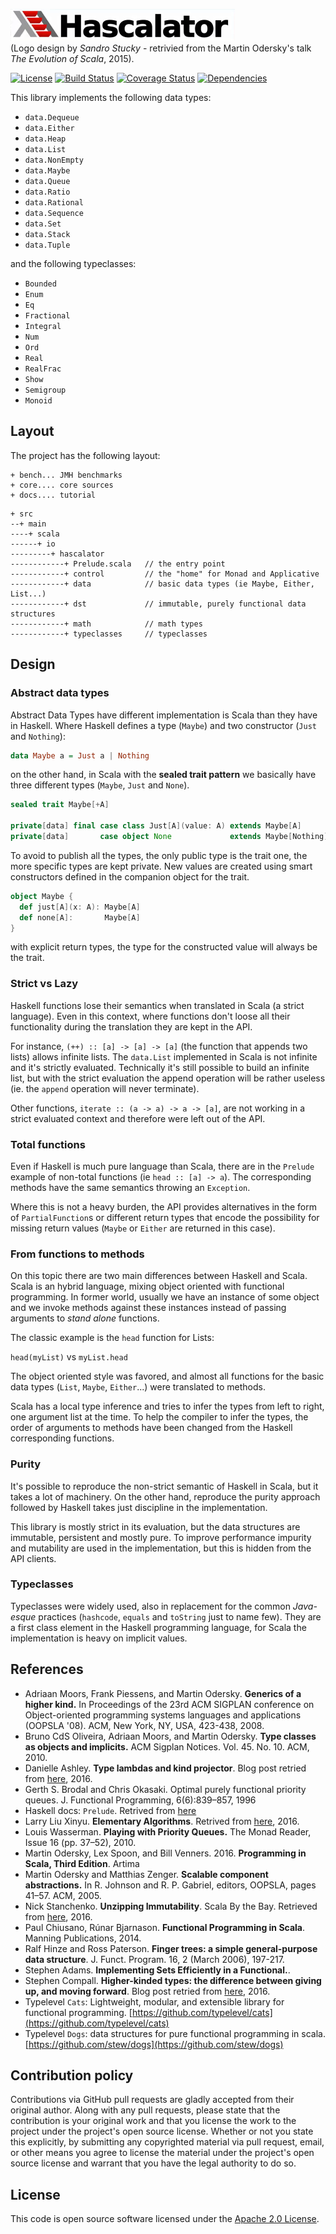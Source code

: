 ![Logo](img/logo.png)  
(Logo design by *Sandro Stucky* - retrivied from the Martin Odersky's talk _The Evolution of Scala_, 2015).

[![License](https://img.shields.io/badge/License-Apache%202.0-blue.svg)](https://opensource.org/licenses/Apache-2.0)
[![Build Status](https://travis-ci.org/CarloMicieli/hascalator.png?branch=master)](https://travis-ci.org/CarloMicieli/hascalator)
[![Coverage Status](https://coveralls.io/repos/github/CarloMicieli/hascalator/badge.svg?branch=master)](https://coveralls.io/github/CarloMicieli/hascalator?branch=master)
[![Dependencies](https://app.updateimpact.com/badge/763721648812724224/hascalator.svg?config=compile)](https://app.updateimpact.com/latest/763721648812724224/hascalator)

This library implements the following data types:

* `data.Dequeue`
* `data.Either`
* `data.Heap`
* `data.List`
* `data.NonEmpty`
* `data.Maybe`
* `data.Queue`
* `data.Ratio`
* `data.Rational`
* `data.Sequence`
* `data.Set`
* `data.Stack`
* `data.Tuple`

and the following typeclasses:

* `Bounded`
* `Enum`
* `Eq`
* `Fractional`
* `Integral`
* `Num`
* `Ord`
* `Real`
* `RealFrac`
* `Show`
* `Semigroup`
* `Monoid`

## Layout ##

The project has the following layout:

```
+ bench... JMH benchmarks
+ core.... core sources
+ docs.... tutorial
```

```
+ src
--+ main
----+ scala
------+ io
---------+ hascalator
------------+ Prelude.scala   // the entry point
------------+ control         // the "home" for Monad and Applicative
------------+ data            // basic data types (ie Maybe, Either, List...)
------------+ dst             // immutable, purely functional data structures
------------+ math            // math types
------------+ typeclasses     // typeclasses
```

## Design ##

### Abstract data types ###

Abstract Data Types have different implementation is Scala than they have in Haskell.
Where Haskell defines a type (`Maybe`) and two constructor (`Just` and `Nothing`):

```haskell
data Maybe a = Just a | Nothing
```

on the other hand, in Scala with the **sealed trait pattern** we basically have three different types
(`Maybe`, `Just` and `None`).

```scala
sealed trait Maybe[+A]

private[data] final case class Just[A](value: A) extends Maybe[A]
private[data]       case object None             extends Maybe[Nothing]
```

To avoid to publish all the types, the only public type is
the trait one, the more specific types are kept private. New values are created
using smart constructors defined in the companion object for the trait.

```scala
object Maybe {
  def just[A](x: A): Maybe[A]
  def none[A]:       Maybe[A]
}
```

with explicit return types, the type for the constructed value will always be the trait.

### Strict vs Lazy ###

Haskell functions lose their semantics when translated in Scala (a strict language).
Even in this context, where functions don't loose all their functionality during the
translation they are kept in the API.

For instance, `(++) :: [a] -> [a] -> [a]` (the function that appends two lists) allows
infinite lists. The `data.List` implemented in Scala is not infinite and it's strictly
evaluated. Technically it's still possible to build an infinite list, but with the
strict evaluation the append operation will be rather useless (ie. the `append` operation
will never terminate).

Other functions, `iterate :: (a -> a) -> a -> [a]`, are not working in a strict
evaluated context and therefore were left out of the API.

### Total functions ###

Even if Haskell is much pure language than Scala, there are in the `Prelude`
example of non-total functions (ie `head :: [a] -> a`). The corresponding methods
have the same semantics throwing an `Exception`.

Where this is not a heavy burden, the API provides alternatives in the form of
`PartialFunction`s or different return types that encode the possibility for missing
return values (`Maybe` or `Either` are returned in this case).

### From functions to methods ###

On this topic there are two main differences between Haskell and Scala. Scala is
an hybrid language, mixing object oriented with functional programming. In former
world, usually we have an instance of some object and we invoke methods against
these instances instead of passing arguments to *stand alone* functions.

The classic example is the `head` function for Lists:

`head(myList)` vs `myList.head`

The object oriented style was favored, and almost all functions for the basic data
types (`List`, `Maybe`, `Either`...) were translated to methods.

Scala has a local type inference and tries to infer the types from left to right,
one argument list at the time. To help the compiler to infer the types, the order
of arguments to methods have been changed from the Haskell corresponding functions.

### Purity ###

It's possible to reproduce the non-strict semantic of Haskell in Scala, but it
takes a lot of machinery. On the other hand, reproduce the purity approach
followed by Haskell takes just discipline in the implementation.

This library is mostly strict in its evaluation, but the data structures are
immutable, persistent and mostly pure.
To improve performance impurity and mutability are used in the implementation, but
this is hidden from the API clients.

### Typeclasses ###

Typeclasses were widely used, also in replacement for the common *Java-esque*
practices (`hashcode`, `equals` and `toString` just to name few).
They are a first class element in the Haskell programming language, for Scala
the implementation is heavy on implicit values.

## References ##

* Adriaan Moors, Frank Piessens, and Martin Odersky. __Generics of a higher kind.__ In Proceedings of the 23rd ACM SIGPLAN conference on Object-oriented programming systems languages and applications (OOPSLA '08). ACM, New York, NY, USA, 423-438, 2008.
* Bruno CdS Oliveira, Adriaan Moors, and Martin Odersky. __Type classes as objects and implicits.__ ACM Sigplan Notices. Vol. 45. No. 10. ACM, 2010.
* Danielle Ashley. __Type lambdas and kind projector__. Blog post retried from [here](http://underscore.io/blog/posts/2016/12/05/type-lambdas.html), 2016.
* Gerth S. Brodal and Chris Okasaki. Optimal purely functional priority queues. J. Functional Programming, 6(6):839–857, 1996
* Haskell docs: `Prelude`. Retrived from [here](http://hackage.haskell.org/package/base-4.9.0.0/docs/Prelude.html)
* Larry Liu Xinyu. __Elementary Algorithms__. Retrived from [here](https://github.com/liuxinyu95/AlgoXY/releases/download/v0.618033/elementary-algorithms.pdf), 2016.
* Louis Wasserman. __Playing with Priority Queues.__ The Monad Reader, Issue 16 (pp. 37–52), 2010.
* Martin Odersky, Lex Spoon, and Bill Venners. 2016. __Programming in Scala, Third Edition__. Artima
* Martin Odersky and Matthias Zenger. __Scalable component abstractions.__ In R. Johnson and R. P. Gabriel, editors, OOPSLA, pages 41–57. ACM, 2005.
* Nick Stanchenko. __Unzipping Immutability__. Scala By the Bay. Retrieved from [here](https://www.youtube.com/watch?v=dOj-wk5MQ3k), 2016.
* Paul Chiusano, Rúnar Bjarnason. __Functional Programming in Scala__. Manning Publications, 2014.
* Ralf Hinze and Ross Paterson. __Finger trees: a simple general-purpose data structure__. J. Funct. Program. 16, 2 (March 2006), 197-217. 
* Stephen Adams. __Implementing Sets Efficiently in a Functional.__.
* Stephen Compall. __Higher-kinded types: the difference between giving up, and moving forward__. Blog post retried from [here](http://typelevel.org/blog/2016/08/21/hkts-moving-forward.html), 2016.
* Typelevel `Cats`: Lightweight, modular, and extensible library for functional programming. [https://github.com/typelevel/cats](https://github.com/typelevel/cats)
* Typelevel `Dogs`: data structures for pure functional programming in scala. [https://github.com/stew/dogs](https://github.com/stew/dogs)

## Contribution policy ##

Contributions via GitHub pull requests are gladly accepted from their original author. Along with any pull requests, please state that the contribution is your original work and that you license the work to the project under the project's open source license. Whether or not you state this explicitly, by submitting any copyrighted material via pull request, email, or other means you agree to license the material under the project's open source license and warrant that you have the legal authority to do so.

## License ##

This code is open source software licensed under the [Apache 2.0 License]("http://www.apache.org/licenses/LICENSE-2.0.html").